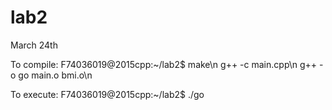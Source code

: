 # lab2
March 24th

To compile: 
F74036019@2015cpp:~/lab2$ make\n
g++ -c main.cpp\n
g++ -o go main.o bmi.o\n

To execute: 
F74036019@2015cpp:~/lab2$ ./go

